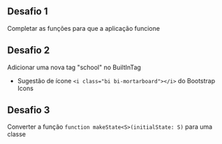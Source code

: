 ## Desafio 1
Completar as funções para que a aplicação funcione
## Desafio 2
Adicionar uma nova tag "school" no BuiltInTag
- Sugestão de ícone `<i class="bi bi-mortarboard"></i>` do Bootstrap Icons
## Desafio 3
Converter a função `function makeState<S>(initialState: S)` para uma classe
